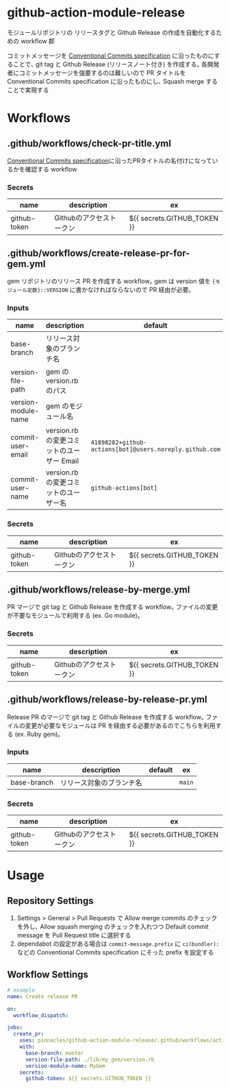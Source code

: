 # github-action-module-release

モジュールリポジトリの リリースタグと Github Release の作成を自動化するための workflow 郡

コミットメッセージを [Conventional Commits specification](https://www.conventionalcommits.org/en/v1.0.0/) に沿ったものにすることで､ git tag と Github Release (リリースノート付き) を作成する｡ 各開発者にコミットメッセージを強要するのは難しいので PR タイトルを Conventional Commits specification に沿ったものにし､ Squash merge することで実現する

# Workflows

## .github/workflows/check-pr-title.yml

[Conventional Commits specification](https://www.conventionalcommits.org/en/v1.0.0/)に沿ったPRタイトルの名付けになっているかを確認する workflow

### Secrets

| name         | description     | ex                          |
|--------------|-----------------|-----------------------------|
| github-token | Githubのアクセストークン | ${{ secrets.GITHUB_TOKEN }} |

## .github/workflows/create-release-pr-for-gem.yml

gem リポジトリのリリース PR を作成する workflow｡ gem は version 値を `{モジュール定数}::VERSION` に書かなければならないので PR 経由が必要｡

### Inputs

| name                | description                   | default                                                 | ex                        |
|---------------------|-------------------------------|---------------------------------------------------------|---------------------------|
| base-branch         | リリース対象のブランチ名                  |                                                         | `main`                    |
| version-file-path   | gem の version.rb のパス          |                                                         | `./lib/my_gem/version.rb` |
| version-module-name | gem のモジュール名                   |                                                         | `My_gem`                 |
| commit-user-email   | version.rb の変更コミットのユーザー Email | `41898282+github-actions[bot]@users.noreply.github.com` |                           |
| commit-user-name    | version.rb の変更コミットのユーザー名      | `github-actions[bot]`                                   |                           |

### Secrets

| name         | description     | ex                          |
|--------------|-----------------|-----------------------------|
| github-token | Githubのアクセストークン | ${{ secrets.GITHUB_TOKEN }} |


## .github/workflows/release-by-merge.yml

PR マージで git tag と Github Release を作成する workflow｡ ファイルの変更が不要なモジュールで利用する (ex. Go module)｡

### Secrets

| name         | description     | ex                          |
|--------------|-----------------|-----------------------------|
| github-token | Githubのアクセストークン | ${{ secrets.GITHUB_TOKEN }} |


## .github/workflows/release-by-release-pr.yml

Release PR のマージで git tag と Github Release を作成する workflow｡ ファイルの変更が必要なモジュールは PR を経由する必要があるのでこちらを利用する (ex. Ruby gem)｡

### Inputs

| name                | description                   | default                                                 | ex                       |
|---------------------|-------------------------------|---------------------------------------------------------|--------------------------|
| base-branch         | リリース対象のブランチ名                  |                                                         | `main`                   |

### Secrets

| name         | description     | ex                          |
|--------------|-----------------|-----------------------------|
| github-token | Githubのアクセストークン | ${{ secrets.GITHUB_TOKEN }} |



# Usage

## Repository Settings

1. Settings > General > Pull Requests で Allow merge commits のチェックを外し､ Allow squash merging のチェックを入れつつ Default commit message を Pull Request title に選択する
2. dependabot の設定がある場合は `commit-message.prefix` に `ci(bundler):` などの Conventional Commits specification にそった prefix を設定する

## Workflow Settings

```yml
# example
name: Create release PR

on:
  workflow_dispatch:

jobs:
  create_pr:
    uses: pinnacles/github-action-module-release/.github/workflows/action.yml@v1.0.0
    with:
      base-branch: master
      version-file-path: ./lib/my_gem/version.rb
      version-module-name: MyGem
    secrets:
      github-token: ${{ secrets.GITHUB_TOKEN }}
```



